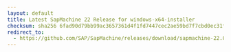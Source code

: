 ```yaml
---
layout: default
title: Latest SapMachine 22 Release for windows-x64-installer
checksum: sha256 6fad90d79bb99ac3657361d4f1fd7447cec2ae59bd7f7cbd0ec31f771f7db19d
redirect_to:
  - https://github.com/SAP/SapMachine/releases/download/sapmachine-22.0.1/sapmachine-jdk-22.0.1_windows-x64_bin.msi
---
```

